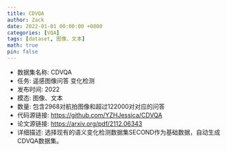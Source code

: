 ```yaml
---
title: CDVQA
author: Zack
date: 2022-01-01 00:00:00 +0800
categories: [VQA]
tags: [dataset, 图像、文本]
math: true
pin: false
---
```

- 数据集名称: CDVQA
- 任务: 遥感图像问答 变化检测
- 发布时间: 2022
- 模态: 图像、文本
- 数量: 包含2968对航拍图像和超过122000对对应的问答
- 代码源链接: https://github.com/YZHJessica/CDVQA
- 论文源链接: https://arxiv.org/pdf/2112.06343
- 详细描述: 选择现有的语义变化检测数据集SECOND作为基础数据，自动生成CDVQA数据集。

